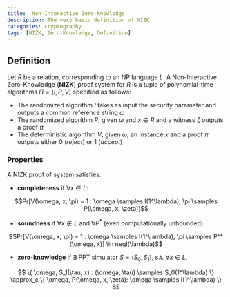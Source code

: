 ```yaml
---
title:  Non-Interactive Zero-Knowledge
description: The very basic definition of NIZK.
categories: cryptography
tags: [NIZK, Zero-Knowledge, Definition]
---
```


## Definition

Let $R$ be a relation, corresponding to an NP language $L$. A Non-Interactive Zero-Knowledge (**NIZK**) proof system for $R$ is a tuple of polynomial-time algorithms $\Pi = (I, P, V)$ specified as follows:

- The randomized algorithm $I$ takes as input the security parameter and outputs
a common reference string $\omega$
- The randomized algorithm $P$, given $\omega$ and $x \in R$ and a witness $\zeta$ outputs a proof $\pi$
- The deterministic algorithm $V$, given $\omega$, an instance $x$ and a proof $\pi$ outputs either 0 (*reject*) or 1 (*accept*)

<!--more-->

### Properties

A NIZK proof of system satisfies:

- **completeness** if $\forall x \in L$:

$$Pr[V(\omega, x, \pi) = 1 : \omega \samples I(1^\lambda), \pi \samples P(\omega, x, \zeta)]$$

- **soundness** if $\forall x \not\in L$ and $\forall P^*$ (even computationally unbounded):

$$Pr[V(\omega, x, \pi) = 1 : \omega \samples I(1^\lambda), \pi \samples P^*(\omega, x)] \in negl(\lambda)$$

- **zero-knowledge** if $\exists$ PPT simulator $S = (S_0, S_1)$, s.t. $\forall x \in L$,

$$ \{ \omega, S_1(\tau, x) : (\omega, \tau) \samples S_0(1^\lambda) \} \approx_c \{ \omega, P(\omega, x, \zeta): \omega \samples I(1^\lambda) \} $$
